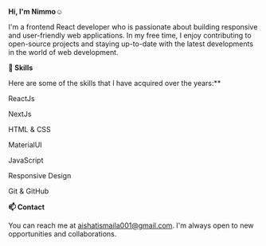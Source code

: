 
**Hi, I'm Nimmo**☺


I'm a frontend React developer who is passionate about building responsive and user-friendly web applications. In my free time, I enjoy contributing to open-source projects and staying up-to-date with the latest developments in the world of web development.

**🌱 Skills**

Here are some of the skills that I have acquired over the years:**

ReactJs

NextJs

HTML & CSS

MaterialUI

JavaScript

Responsive Design

Git & GitHub

**📫 Contact**


You can reach me at aishatismaila001@gmail.com.
I'm always open to new opportunities and collaborations.
